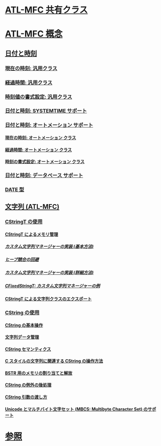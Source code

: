 # [ATL-MFC 共有クラス](atl-mfc-shared-classes.md)
# [ATL-MFC 概念](atl-mfc-concepts.md)
## [日付と時刻](date-and-time.md)
### [現在の時刻: 汎用クラス](current-time-general-purpose-classes.md)
### [経過時間: 汎用クラス](elapsed-time-general-purpose-classes.md)
### [時刻値の書式設定: 汎用クラス](formatting-time-values-general-purpose-classes.md)
### [日付と時刻: SYSTEMTIME サポート](date-and-time-systemtime-support.md)
### [日付と時刻: オートメーション サポート](date-and-time-automation-support.md)
#### [現在の時刻: オートメーション クラス](current-time-automation-classes.md)
#### [経過時間: オートメーション クラス](elapsed-time-automation-classes.md)
#### [時刻の書式設定: オートメーション クラス](formatting-time-automation-classes.md)
### [日付と時刻: データベース サポート](date-and-time-database-support.md)
### [DATE 型](date-type.md)
## [文字列 (ATL-MFC)](strings-atl-mfc.md)
### [CStringT の使用](using-cstringt.md)
#### [CStringT によるメモリ管理](memory-management-with-cstringt.md)
##### [カスタム文字列マネージャーの実装 (基本方法)](implementation-of-a-custom-string-manager-basic-method.md)
##### [ヒープ競合の回避](avoidance-of-heap-contention.md)
##### [カスタム文字列マネージャーの実装 (詳細方法)](implementation-of-a-custom-string-manager-advanced-method.md)
##### [CFixedStringT: カスタム文字列マネージャーの例](cfixedstringt-example-of-a-custom-string-manager.md)
#### [CStringT による文字列クラスのエクスポート](exporting-string-classes-using-cstringt.md)
### [CString の使用](using-cstring.md)
#### [CString の基本操作](basic-cstring-operations.md)
#### [文字列データ管理](string-data-management.md)
#### [CString セマンティクス](cstring-semantics.md)
#### [C スタイルの文字列に関連する CString の操作方法](cstring-operations-relating-to-c-style-strings.md)
#### [BSTR 用のメモリの割り当てと解放](allocating-and-releasing-memory-for-a-bstr.md)
#### [CString の例外の後処理](cstring-exception-cleanup.md)
#### [CString 引数の渡し方](cstring-argument-passing.md)
#### [Unicode とマルチバイト文字セット (MBCS: Multibyte Character Set) のサポート](unicode-and-multibyte-character-set-mbcs-support.md)
# [参照](reference/toc.md)
